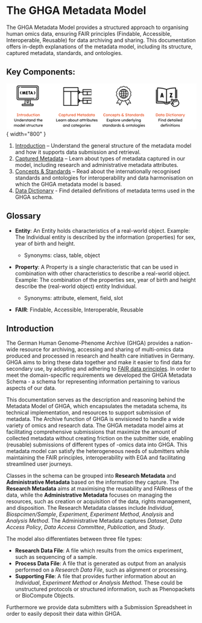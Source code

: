 # The GHGA Metadata Model

The GHGA Metadata Model provides a structured approach to organising human omics data, ensuring FAIR principles (Findable, Accessible, Interoperable, Reusable) for data archiving and sharing. This documentation offers in-depth explanations of the metadata model, including its structure, captured metadata, standards, and ontologies.

## Key Components: 

  ![MetMod](../assets/img/Metadata_Model_Overview.png){ width="800" }

1. [Introduction](https://docs.ghga.de/metadata/overview/#introduction) – Understand the general structure of the metadata model and how it supports data submission and retrieval.
2. [Captured Metadata](https://docs.ghga.de/metadata/entities/) – Learn about types of metadata captured in our model, including research and administrative metadata attributes.
3. [Concepts & Standards](https://docs.ghga.de/metadata/standards/) – Read about the internationally recognised standards and ontologies for interoperability and data harmonisation on which the GHGA metadata model is based.
4. [Data Dictionary](https://docs.ghga.de/metadata/data_dictionary/ad_overview/) - Find detailed definitions of metadata terms used in the GHGA schema.

## Glossary

- **Entity**: An Entity holds characteristics of a real-world object. Example: The Individual entity is described by the information (properties) for sex, year of birth and height.

    - Synonyms: class, table, object

- **Property**: A Property is a single characteristic that can be used in combination with other characteristics to describe a real-world object. Example: The combination of the properties sex, year of birth and height describe the (real-world object) entity Individual.

    - Synonyms: attribute, element, field, slot

- **FAIR**: Findable, Accessible, Interoperable, Reusable

## Introduction
The German Human Genome-Phenome Archive (GHGA) provides a nation-wide resource for archiving, accessing and sharing of multi-omics data produced and processed in research and health care initiatives in Germany. GHGA aims to bring these data together and make it easier to find data for secondary use, by adopting and adhering to [FAIR data principles](https://doi.org/10.1038/sdata.2016.18). In order to meet the domain-specific requirements we developed the GHGA Metadata Schema - a schema for representing information pertaining to various aspects of our data.

This documentation serves as the description and reasoning behind the Metadata Model of GHGA, which encapsulates the metadata schema, its technical implementation, and resources to support submission of metadata. The Archive function of GHGA is envisioned to handle a wide variety of omics and research data. The GHGA metadata model aims at facilitating  comprehensive submissions that maximize the amount of collected metadata without creating friction on the submitter side, enabling (reusable) submissions of different types of -omics data into GHGA. This metadata model can satisfy the heterogeneous needs of submitters while maintaining the FAIR principles, interoperability with EGA and facilitating streamlined user journeys.

Classes in the schema can be grouped into **Research Metadata** and **Administrative Metadata** based on the information they capture. The **Research Metadata** aims at maximising the reusability and FAIRness of the data, while the **Administrative Metadata** focuses on managing the resources, such as creation or acquisition of the data, rights management, and disposition. The Research Metadata classes include *Individual*, *Biospcimen/Sample*, *Experiment*, *Experiment Method*, *Analysis* and *Analysis Method*. The Administrative Metadata captures *Dataset*, *Data Access Policy*, *Data Access Committee*, *Publication*, and *Study*.  

The model also differentiates between three file types:

- **Research Data File**: A file which results from the omics experiment, such as sequencing of a sample.
- **Process Data File**: A file that is generated as output from an analysis performed on a *Research Data File*, such as alignment or processing.
- **Supporting File**: A file that provides further information about an *Individual*, *Experiment Method* or *Analysis Method*. These could be unstructured protocols or structured information, such as Phenopackets or BioCompute Objects.

Furthermore we provide data submitters with a Submission Spreadsheet in order to easily deposit their data within GHGA.